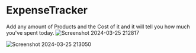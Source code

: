 # ExpenseTracker

Add any amount of Products and the Cost of it and it will tell you how much you've spent today.
![Screenshot 2024-03-25 212817](https://github.com/MattLovesToCode/ExpenseTracker/assets/134560399/77ea203a-d0a4-4740-8fc0-d339393614af)

![Screenshot 2024-03-25 213050](https://github.com/MattLovesToCode/ExpenseTracker/assets/134560399/b2f9826c-b14d-4113-b204-ae596fd3cf58)
